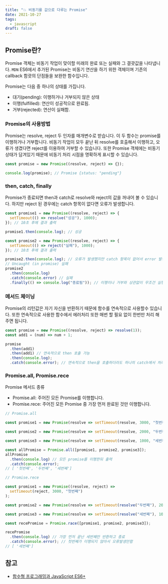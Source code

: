 ```yaml
---
title: "💥 비동기를 값으로 다루는 Promise"
date: 2021-10-27
tags:
  - javascript
draft: false
---
```


## Promise란?

Promise 객체는 비동기 작업이 맞이할 미래의 완료 또는 실패와 그 결괏값을 나타냅니다. `MDN`
ES6에서 추가된 Promise는 비동기 연산을 하기 위한 객체이며 기존의 callback 함괏의 단점들을 보완한 함수입니다.

Promise는 다음 중 하나의 상태를 가집니다.

- 대기(pending): 이행하거나 거부되지 않은 상태
- 이행(fulfilled): 연산이 성공적으로 완료됨.
- 거부(rejected): 연산이 실패함.

### Promise의 사용방법

Promise는 resolve, reject 두 인자를 매개변수로 받습니다. 이 두 함수는 promise를 이행하거나 거부합니다. 비동기 작업이 모두 끝난 뒤 resolve를 호출해서 이행하고, 오류가 생겼다면 reject를 이용하여 거부할 수 있습니다. 또한 Promise 객체에는 비동기 상태가 담겨있기 때문에 비동기 처리 시점을 명확하게 표시할 수 있습니다.

```jsx
const promise = new Promise((resolve, reject) => {});

console.log(promise); // Promise {status: "pending"}
```

### then, catch, finally

Promise가 종료되면 then과 catch로 resolve와 reject의 값을 꺼내어 볼 수 있습니다. 하지만 reject 된 경우에는 catch 항목이 없다면 오류가 발생합니다.

```jsx
const promise1 = new Promise((resolve, reject) => {
  setTimeout(() => resolve("성공"), 1000);
}); // 10초 후에 결과 출력

promise1.then(console.log); // 성공

const promise2 = new Promise((resolve, reject) => {
  setTimeout(() => reject("실패"), 1000);
}); // 10초 후에 결과 출력

promise2.then(console.log); // 오류가 발생했지만 catch 항목이 없어서 error 발생
// Uncaught (in promise) 실패
promise2
  .then(console.log)
  .catch(console.error) // 실패
  .finally(() => console.log("종료됨")); // 이행이나 거부와 상관없이 무조건 실행됨
```

### 메서드 체이닝

Promise의 리턴값은 자기 자신을 반환하기 때문에 함수를 연속적으로 사용할수 있습니다. 또한 연속적으로 사용한 함수에서 에러처리 또한 매번 할 필요 없이 한번만 처리 해주면 됩니다.

```jsx
const promise = new Promise((resolve, reject) => resolve(1));
const add1 = (num) => num + 1;

promise
  .then(add1)
  .then(add1) // 연속적으로 then 호출 가능
  .then(console.log);
  .catch(console.error); // 연속적으로 then을 호출하더라도 하나의 catch에서 처리
```

### Promise.all, Promise.rece

Promise 메서드 종류

- Promise.all: 주어진 모든 Promise를 이행합니다.
- Promise.rece: 주어진 모든 Promise 중 가장 먼저 완료된 것만 이행합니다.

```jsx
// Promise.all

const promise1 = new Promise(resolve => setTimeout(resolve, 3000, "첫번째"));

const promise2 = new Promise(resolve => setTimeout(resolve, 2000, "두번째"));

const promise3 = new Promise(resolve => setTimeout(resolve, 1000, "세번째"));

const allPromise = Promise.all([promise1, promise2, promise3]);
allPromise
  .then(console.log) // 모든 promise를 이행한뒤 출력
  .catch(console.error);
// [ '첫번째', '두번째', '세번째']
```

```jsx
// Promise.rece

const promise1 = new Promise((resolve, reject) =>
  setTimeout(reject, 3000, "첫번째")
);

const promise2 = new Promise(resolve => setTimeout(resolve("두번째"), 2000));

const promise3 = new Promise(resolve => setTimeout(resolve("세번째"), 1000));

const recePromise = Promise.race([promise1, promise2, promise3]);

recePromise
  .then(console.log) // 가장 먼저 끝난 세번째만 반환하고 종료
  .catch(console.error); // 첫번째가 이행되지 않아서 오류발생안함
// [ '세번째']
```

## 참고

- [함수형 프로그래밍과 JavaScript ES6+](https://www.inflearn.com/course/functional-es6)
